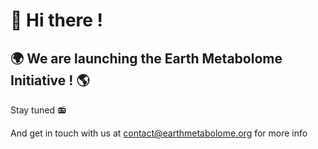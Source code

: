 # 👋 Hi there ! 
## 🌍 We are launching the Earth Metabolome Initiative ! 🌎

Stay tuned 📻

And get in touch with us at <contact@earthmetabolome.org> for more info
